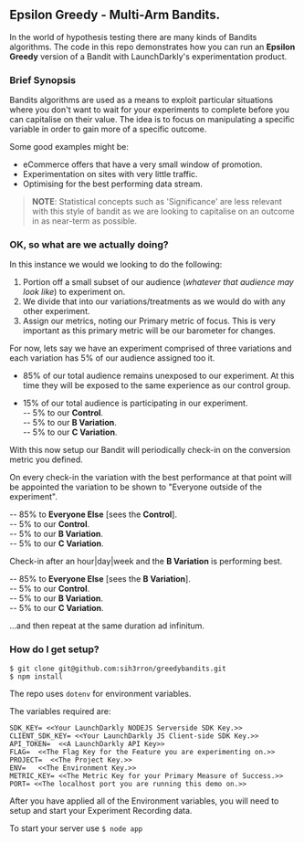 ## Epsilon Greedy - Multi-Arm Bandits.

In the world of hypothesis testing there are many kinds of Bandits algorithms. The code in this repo demonstrates how you can run an **Epsilon Greedy** version of a Bandit with LaunchDarkly's experimentation product.

### Brief Synopsis

Bandits algorithms are used as a means to exploit particular situations where you don't want to wait for your experiments to complete before you can capitalise on their value. The idea is to focus on manipulating a specific variable in order to gain more of a specific outcome. 

Some good examples might be: 

* eCommerce offers that have a very small window of promotion.
* Experimentation on sites with very little traffic.
* Optimising for the best performing data stream.

> **NOTE**: Statistical concepts such as 'Significance' are less relevant with this style of bandit as we are looking to capitalise on an outcome in as near-term as possible.

### OK, so what are we actually doing?

In this instance we would we looking to do the following: 

1. Portion off a small subset of our audience (_whatever that audience may look like_) to experiment on. 
2. We divide that into our variations/treatments as we would do with any other experiment.
3. Assign our metrics, noting our Primary metric of focus. This is very important as this primary metric will be our barometer for changes.

For now, lets say we have an experiment comprised of three variations and each variation has 5% of our audience assigned too it.

- 85% of our total audience remains unexposed to our experiment. At this time they will be exposed to the same experience as our control group.

- 15% of our total audience is participating in our experiment.  
-- 5% to our **Control**.   
-- 5% to our **B Variation**.   
-- 5% to our **C Variation**.   

With this now setup our Bandit will periodically check-in on the conversion metric you defined.  

On every check-in the variation with the best performance at that point will be appointed the variation to be shown to "Everyone outside of the experiment".

-- 85% to **Everyone Else** [sees the **Control**].   
-- 5% to our **Control**.   
-- 5% to our **B Variation**.   
-- 5% to our **C Variation**.   

Check-in after an hour|day|week and the **B Variation** is performing best.

-- 85% to **Everyone Else** [sees the **B Variation**].   
-- 5% to our **Control**.   
-- 5% to our **B Variation**.   
-- 5% to our **C Variation**.   

...and then repeat at the same duration ad infinitum.

### How do I get setup?

```
$ git clone git@github.com:sih3rron/greedybandits.git
$ npm install

```

The repo uses `dotenv` for environment variables. 

The variables required are:

```
SDK_KEY= <<Your LaunchDarkly NODEJS Serverside SDK Key.>>
CLIENT_SDK_KEY= <<Your LaunchDarkly JS Client-side SDK Key.>>
API_TOKEN=  <<A LaunchDarkly API Key>>
FLAG=  <<The Flag Key for the Feature you are experimenting on.>> 
PROJECT=  <<The Project Key.>> 
ENV=   <<The Environment Key.>> 
METRIC_KEY= <<The Metric Key for your Primary Measure of Success.>>  
PORT= <<The localhost port you are running this demo on.>>  
```

After you have applied all of the Environment variables, you will need to setup and start your Experiment Recording data. 

To start your server use `$ node app` 